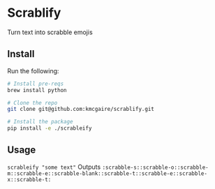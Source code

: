 # Scrablify
Turn text into scrabble emojis

## Install
Run the following:
```bash
# Install pre-reqs
brew install python

# Clone the repo
git clone git@github.com:kmcgaire/scrablify.git

# Install the package
pip install -e ./scrableify
```

## Usage
`scrableify "some text"`
Outputs
`:scrabble-s::scrabble-o::scrabble-m::scrabble-e::scrabble-blank::scrabble-t::scrabble-e::scrabble-x::scrabble-t:`
